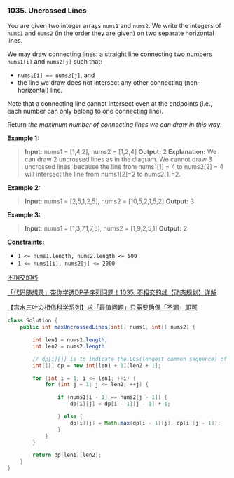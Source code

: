 ### 1035. Uncrossed Lines

You are given two integer arrays `nums1` and `nums2`. We write the integers of `nums1` and `nums2` (in the order they are given) on two separate horizontal lines.

We may draw connecting lines: a straight line connecting two numbers `nums1[i]` and `nums2[j]` such that:

- `nums1[i] == nums2[j]`, and
- the line we draw does not intersect any other connecting (non-horizontal) line.

Note that a connecting line cannot intersect even at the endpoints (i.e., each number can only belong to one connecting line).

Return *the maximum number of connecting lines we can draw in this way*.

**Example 1:**

> **Input:** nums1 = [1,4,2], nums2 = [1,2,4] **Output:** 2 **Explanation:** We can draw 2 uncrossed lines as in the diagram.
> We cannot draw 3 uncrossed lines, because the line from nums1[1] = 4 to nums2[2] = 4 will intersect the line from nums1[2]=2 to nums2[1]=2.

**Example 2:**

> **Input:** nums1 = [2,5,1,2,5], nums2 = [10,5,2,1,5,2] **Output:** 3

**Example 3:**

> **Input:** nums1 = [1,3,7,1,7,5], nums2 = [1,9,2,5,1] **Output:** 2

**Constraints:**

- `1 <= nums1.length, nums2.length <= 500`
- `1 <= nums1[i], nums2[j] <= 2000`



[不相交的线](https://leetcode.cn/problems/uncrossed-lines/solution/bu-xiang-jiao-de-xian-by-leetcode-soluti-6tqz/)

[「代码随想录」带你学透DP子序列问题！1035. 不相交的线【动态规划】详解](https://leetcode.cn/problems/uncrossed-lines/solution/dai-ma-sui-xiang-lu-1035-bu-xiang-jiao-d-97xl/)

[【宫水三叶の相信科学系列】求「最值问题」只需要确保「不漏」即可](https://leetcode.cn/problems/uncrossed-lines/solution/gong-shui-san-xie-noxiang-xin-ke-xue-xi-bkaas/)

```java
class Solution {
    public int maxUncrossedLines(int[] nums1, int[] nums2) {

        int len1 = nums1.length;
        int len2 = nums2.length;

        // dp[i][j] is to indicate the LCS(longest common sequence) of nums1 and nums2
        int[][] dp = new int[len1 + 1][len2 + 1];

        for (int i = 1; i <= len1; ++i) {
            for (int j = 1; j <= len2; ++j) {

                if (nums1[i - 1] == nums2[j - 1]) {
                    dp[i][j] = dp[i - 1][j - 1] + 1;

                } else {
                    dp[i][j] = Math.max(dp[i - 1][j], dp[i][j - 1]);
                }
            }
        }

        return dp[len1][len2];
    }
}
```
